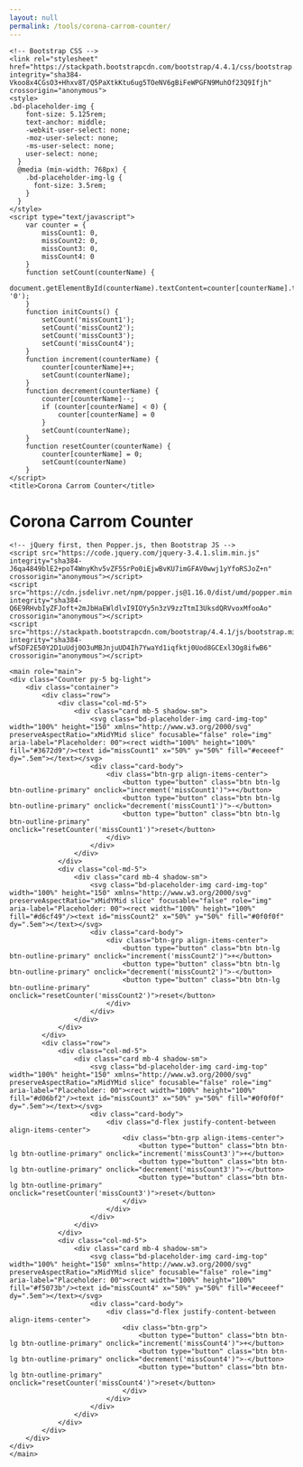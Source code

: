 ```yaml
---
layout: null
permalink: /tools/corona-carrom-counter/
---
```

<html>
<head>
	<!-- Required meta tags -->
	<meta charset="utf-8">
	<meta name="viewport" content="width=device-width, initial-scale=1, shrink-to-fit=no">

	<!-- Bootstrap CSS -->
	<link rel="stylesheet" href="https://stackpath.bootstrapcdn.com/bootstrap/4.4.1/css/bootstrap.min.css" integrity="sha384-Vkoo8x4CGsO3+Hhxv8T/Q5PaXtkKtu6ug5TOeNV6gBiFeWPGFN9MuhOf23Q9Ifjh" crossorigin="anonymous">
	<style>
    .bd-placeholder-img {
        font-size: 5.125rem;
        text-anchor: middle;
        -webkit-user-select: none;
        -moz-user-select: none;
        -ms-user-select: none;
        user-select: none;
      }
      @media (min-width: 768px) {
        .bd-placeholder-img-lg {
          font-size: 3.5rem;
        }
      }
    </style>
    <script type="text/javascript">
    	var counter = {
    		missCount1: 0,
    		missCount2: 0,
    		missCount3: 0,
    		missCount4: 0
    	}
    	function setCount(counterName) {
    		document.getElementById(counterName).textContent=counter[counterName].toString().padStart(2, '0');
    	}
    	function initCounts() {
    		setCount('missCount1');
    		setCount('missCount2');
    		setCount('missCount3');
    		setCount('missCount4');
    	}
    	function increment(counterName) {
    		counter[counterName]++;
    		setCount(counterName);
    	}
    	function decrement(counterName) {
    		counter[counterName]--;
    		if (counter[counterName] < 0) {
    			counter[counterName] = 0
    		}
    		setCount(counterName);
    	}
    	function resetCounter(counterName) {
    		counter[counterName] = 0;
    		setCount(counterName)
    	}
    </script>
	<title>Corona Carrom Counter</title>
</head>
<body onload="initCounts()">
	<h1 class="text-center">Corona Carrom Counter</h1>

	<!-- jQuery first, then Popper.js, then Bootstrap JS -->
    <script src="https://code.jquery.com/jquery-3.4.1.slim.min.js" integrity="sha384-J6qa4849blE2+poT4WnyKhv5vZF5SrPo0iEjwBvKU7imGFAV0wwj1yYfoRSJoZ+n" crossorigin="anonymous"></script>
    <script src="https://cdn.jsdelivr.net/npm/popper.js@1.16.0/dist/umd/popper.min.js" integrity="sha384-Q6E9RHvbIyZFJoft+2mJbHaEWldlvI9IOYy5n3zV9zzTtmI3UksdQRVvoxMfooAo" crossorigin="anonymous"></script>
    <script src="https://stackpath.bootstrapcdn.com/bootstrap/4.4.1/js/bootstrap.min.js" integrity="sha384-wfSDF2E50Y2D1uUdj0O3uMBJnjuUD4Ih7YwaYd1iqfktj0Uod8GCExl3Og8ifwB6" crossorigin="anonymous"></script>

    <main role="main">
	<div class="Counter py-5 bg-light">
		<div class="container">
			<div class="row">
				<div class="col-md-5">
					<div class="card mb-5 shadow-sm">
						<svg class="bd-placeholder-img card-img-top" width="100%" height="150" xmlns="http://www.w3.org/2000/svg" preserveAspectRatio="xMidYMid slice" focusable="false" role="img" aria-label="Placeholder: 00"><rect width="100%" height="100%" fill="#3672d9"/><text id="missCount1" x="50%" y="50%" fill="#eceeef" dy=".5em"></text></svg>
						<div class="card-body">
							<div class="btn-grp align-items-center">
								<button type="button" class="btn btn-lg btn-outline-primary" onclick="increment('missCount1')">+</button>
								<button type="button" class="btn btn-lg btn-outline-primary" onclick="decrement('missCount1')">-</button>
								<button type="button" class="btn btn-lg btn-outline-primary" onclick="resetCounter('missCount1')">reset</button>
							</div>
						</div>
					</div>
				</div>
				<div class="col-md-5">
					<div class="card mb-4 shadow-sm">
						<svg class="bd-placeholder-img card-img-top" width="100%" height="150" xmlns="http://www.w3.org/2000/svg" preserveAspectRatio="xMidYMid slice" focusable="false" role="img" aria-label="Placeholder: 00"><rect width="100%" height="100%" fill="#d6cf49"/><text id="missCount2" x="50%" y="50%" fill="#0f0f0f" dy=".5em"></text></svg>
						<div class="card-body">
							<div class="btn-grp align-items-center">
								<button type="button" class="btn btn-lg btn-outline-primary" onclick="increment('missCount2')">+</button>
								<button type="button" class="btn btn-lg btn-outline-primary" onclick="decrement('missCount2')">-</button>
								<button type="button" class="btn btn-lg btn-outline-primary" onclick="resetCounter('missCount2')">reset</button>
							</div>
						</div>
					</div>
				</div>
			</div>
			<div class="row">
				<div class="col-md-5">
					<div class="card mb-4 shadow-sm">
						<svg class="bd-placeholder-img card-img-top" width="100%" height="150" xmlns="http://www.w3.org/2000/svg" preserveAspectRatio="xMidYMid slice" focusable="false" role="img" aria-label="Placeholder: 00"><rect width="100%" height="100%" fill="#d06bf2"/><text id="missCount3" x="50%" y="50%" fill="#0f0f0f" dy=".5em"></text></svg>
						<div class="card-body">
							<div class="d-flex justify-content-between align-items-center">
								<div class="btn-grp align-items-center">
									<button type="button" class="btn btn-lg btn-outline-primary" onclick="increment('missCount3')">+</button>
									<button type="button" class="btn btn-lg btn-outline-primary" onclick="decrement('missCount3')">-</button>
									<button type="button" class="btn btn-lg btn-outline-primary" onclick="resetCounter('missCount3')">reset</button>
								</div>
							</div>
						</div>
					</div>
				</div>
				<div class="col-md-5">
					<div class="card mb-4 shadow-sm">
						<svg class="bd-placeholder-img card-img-top" width="100%" height="150" xmlns="http://www.w3.org/2000/svg" preserveAspectRatio="xMidYMid slice" focusable="false" role="img" aria-label="Placeholder: 00"><rect width="100%" height="100%" fill="#f5073b"/><text id="missCount4" x="50%" y="50%" fill="#eceeef" dy=".5em"></text></svg>
						<div class="card-body">
							<div class="d-flex justify-content-between align-items-center">
								<div class="btn-grp">
									<button type="button" class="btn btn-lg btn-outline-primary" onclick="increment('missCount4')">+</button>
									<button type="button" class="btn btn-lg btn-outline-primary" onclick="decrement('missCount4')">-</button>
									<button type="button" class="btn btn-lg btn-outline-primary" onclick="resetCounter('missCount4')">reset</button>
								</div>
							</div>
						</div>
					</div>
				</div>
			</div>
		</div>
	</div>
    </main>
</body>
</html>
